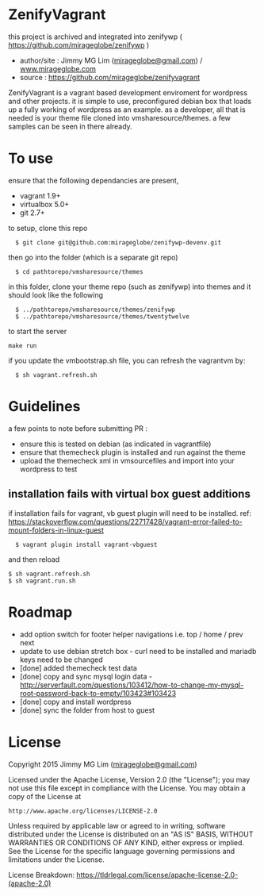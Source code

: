 # ZenifyVagrant #

this project is archived and integrated into zenifywp ( https://github.com/mirageglobe/zenifywp )

- author/site : Jimmy MG Lim (mirageglobe@gmail.com) / www.mirageglobe.com
- source : https://github.com/mirageglobe/zenifyvagrant

ZenifyVagrant is a vagrant based development enviroment for wordpress and other projects. it is simple to use, preconfigured debian box that loads up a fully working of wordpress as an example. as a developer, all that is needed is your theme file cloned into vmsharesource/themes. a few samples can be seen in there already.

# To use #

ensure that the following dependancies are present,
- vagrant 1.9+
- virtualbox 5.0+
- git 2.7+

to setup, clone this repo
```
  $ git clone git@github.com:mirageglobe/zenifywp-devenv.git
```

then go into the folder (which is a separate git repo)
```
  $ cd pathtorepo/vmsharesource/themes
```

in this folder, clone your theme repo (such as zenifywp) into themes and it should look like the following
```
  $ ../pathtorepo/vmsharesource/themes/zenifywp
  $ ../pathtorepo/vmsharesource/themes/twentytwelve
```

to start the server
```
make run
```

if you update the vmbootstrap.sh file, you can refresh the vagrantvm by:
```
  $ sh vagrant.refresh.sh
```

# Guidelines #

a few points to note before submitting PR :

- ensure this is tested on debian (as indicated in vagrantfile)
- ensure that themecheck plugin is installed and run against the theme
- upload the themecheck xml in vmsourcefiles and import into your wordpress to test

## installation fails with virtual box guest additions

if installation fails for vagrant, vb guest plugin will need to be installed.
ref: https://stackoverflow.com/questions/22717428/vagrant-error-failed-to-mount-folders-in-linux-guest
```
  $ vagrant plugin install vagrant-vbguest
```

and then reload
```
$ sh vagrant.refresh.sh
$ sh vagrant.run.sh
```

# Roadmap #

- add option switch for footer helper navigations i.e. top / home / prev next
- update to use debian stretch box - curl need to be installed and mariadb keys need to be changed
- [done] added themecheck test data
- [done] copy and sync mysql login data - http://serverfault.com/questions/103412/how-to-change-my-mysql-root-password-back-to-empty/103423#103423
- [done] copy and install wordpress
- [done] sync the folder from host to guest

# License

Copyright 2015 Jimmy MG Lim (mirageglobe@gmail.com)

Licensed under the Apache License, Version 2.0 (the "License");
you may not use this file except in compliance with the License.
You may obtain a copy of the License at

    http://www.apache.org/licenses/LICENSE-2.0

Unless required by applicable law or agreed to in writing, software
distributed under the License is distributed on an "AS IS" BASIS,
WITHOUT WARRANTIES OR CONDITIONS OF ANY KIND, either express or implied.
See the License for the specific language governing permissions and
limitations under the License.

License Breakdown: https://tldrlegal.com/license/apache-license-2.0-(apache-2.0)

